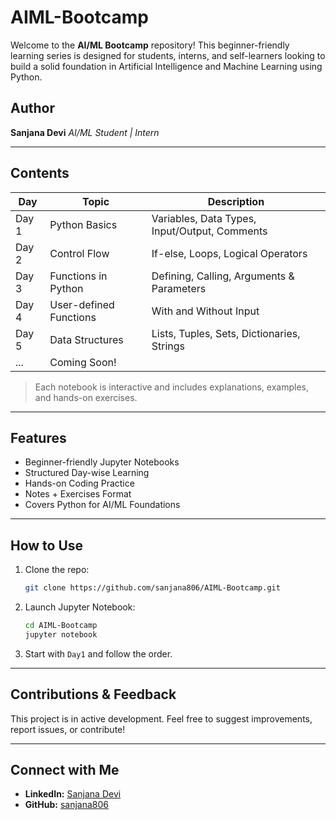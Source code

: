 # AIML-Bootcamp


Welcome to the **AI/ML Bootcamp** repository!
This beginner-friendly learning series is designed for students, interns, and self-learners looking to build a solid foundation in Artificial Intelligence and Machine Learning using Python.

##  Author

**Sanjana Devi**
*AI/ML Student | Intern*

---

##  Contents

| Day   | Topic                  | Description                                   |
| ----- | ---------------------- | --------------------------------------------- |
| Day 1 | Python Basics          | Variables, Data Types, Input/Output, Comments |
| Day 2 | Control Flow           | If-else, Loops, Logical Operators             |
| Day 3 | Functions in Python    | Defining, Calling, Arguments & Parameters     |
| Day 4 | User-defined Functions | With and Without Input                        |
| Day 5 | Data Structures        | Lists, Tuples, Sets, Dictionaries, Strings    |
| ...   | Coming Soon!           |                                               |

>  Each notebook is interactive and includes explanations, examples, and hands-on exercises.

---

##  Features

*  Beginner-friendly Jupyter Notebooks
*  Structured Day-wise Learning
*  Hands-on Coding Practice
*  Notes + Exercises Format
*  Covers Python for AI/ML Foundations

---

##  How to Use

1. Clone the repo:

   ```bash
   git clone https://github.com/sanjana806/AIML-Bootcamp.git
   ```

2. Launch Jupyter Notebook:

   ```bash
   cd AIML-Bootcamp
   jupyter notebook
   ```

3. Start with `Day1` and follow the order.

---

##  Contributions & Feedback

This project is in active development.
Feel free to suggest improvements, report issues, or contribute!

---

## Connect with Me

* **LinkedIn:** [Sanjana Devi](#)
* **GitHub:** [sanjana806](https://github.com/sanjana806)
